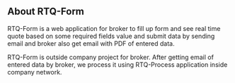 
## About RTQ-Form

RTQ-Form is a web application for broker to fill up form and see real time quote based on some required fields value and submit data by sending email and broker also get email with PDF of entered data.

RTQ-Form is outside company project for broker. After getting email of entered data by broker, we process it using RTQ-Process application inside company network.



